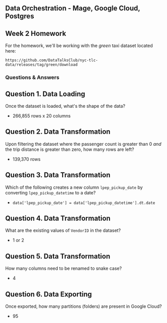 ## Data Orchestration - Mage, Google Cloud, Postgres

## Week 2 Homework 

For the homework, we'll be working with the _green_ taxi dataset located here:

`https://github.com/DataTalksClub/nyc-tlc-data/releases/tag/green/download`

### Questions & Answers

## Question 1. Data Loading

Once the dataset is loaded, what's the shape of the data?

* 266,855 rows x 20 columns


## Question 2. Data Transformation

Upon filtering the dataset where the passenger count is greater than 0 _and_ the trip distance is greater than zero, how many rows are left?

* 139,370 rows


## Question 3. Data Transformation

Which of the following creates a new column `lpep_pickup_date` by converting `lpep_pickup_datetime` to a date?

* `data['lpep_pickup_date'] = data['lpep_pickup_datetime'].dt.date`


## Question 4. Data Transformation

What are the existing values of `VendorID` in the dataset?

* 1 or 2


## Question 5. Data Transformation

How many columns need to be renamed to snake case?

* 4


## Question 6. Data Exporting

Once exported, how many partitions (folders) are present in Google Cloud?

* 95